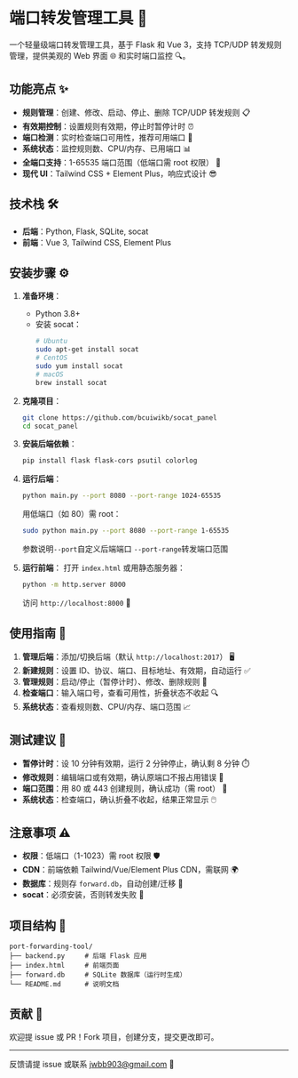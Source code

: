 # 端口转发管理工具 🚀

一个轻量级端口转发管理工具，基于 Flask 和 Vue 3，支持 TCP/UDP 转发规则管理，提供美观的 Web 界面 🌐 和实时端口监控 🔍。

## 功能亮点 ✨

- **规则管理**：创建、修改、启动、停止、删除 TCP/UDP 转发规则 📋
- **有效期控制**：设置规则有效期，停止时暂停计时 ⏰
- **端口检测**：实时检查端口可用性，推荐可用端口 🎯
- **系统状态**：监控规则数、CPU/内存、已用端口 📊
- **全端口支持**：1-65535 端口范围（低端口需 root 权限） 🔢
- **现代 UI**：Tailwind CSS + Element Plus，响应式设计 😎

## 技术栈 🛠️

- **后端**：Python, Flask, SQLite, socat
- **前端**：Vue 3, Tailwind CSS, Element Plus

## 安装步骤 ⚙️

1. **准备环境**：
   - Python 3.8+
   - 安装 socat：
     ```bash
     # Ubuntu
     sudo apt-get install socat
     # CentOS
     sudo yum install socat
     # macOS
     brew install socat
     ```

2. **克隆项目**：
   ```bash
   git clone https://github.com/bcuiwikb/socat_panel
   cd socat_panel
   ```

3. **安装后端依赖**：
   ```bash
   pip install flask flask-cors psutil colorlog
   ```

4. **运行后端**：
   ```bash
   python main.py --port 8080 --port-range 1024-65535
   ```
   用低端口（如 80）需 root：
   ```bash
   sudo python main.py --port 8080 --port-range 1-65535
   ```
   参数说明`--port`自定义后端端口
   `--port-range`转发端口范围

6. **运行前端**：
   打开 `index.html` 或用静态服务器：
   ```bash
   python -m http.server 8000
   ```
   访问 `http://localhost:8000` 🚪

## 使用指南 📖

1. **管理后端**：添加/切换后端（默认 `http://localhost:2017`） 🖥️
2. **新建规则**：设置 ID、协议、端口、目标地址、有效期，自动运行 ✅
3. **管理规则**：启动/停止（暂停计时）、修改、删除规则 🔧
4. **检查端口**：输入端口号，查看可用性，折叠状态不收起 🔍
5. **系统状态**：查看规则数、CPU/内存、端口范围 📈

## 测试建议 🧪

- **暂停计时**：设 10 分钟有效期，运行 2 分钟停止，确认剩 8 分钟 ⏱️
- **修改规则**：编辑端口或有效期，确认原端口不报占用错误 🔄
- **端口范围**：用 80 或 443 创建规则，确认成功（需 root） 🔢
- **系统状态**：检查端口，确认折叠不收起，结果正常显示 🖱️

## 注意事项 ⚠️

- **权限**：低端口（1-1023）需 root 权限 🛡️
- **CDN**：前端依赖 Tailwind/Vue/Element Plus CDN，需联网 🌍
- **数据库**：规则存 `forward.db`，自动创建/迁移 💾
- **socat**：必须安装，否则转发失败 🚫

## 项目结构 📁

```
port-forwarding-tool/
├── backend.py     # 后端 Flask 应用
├── index.html     # 前端页面
├── forward.db     # SQLite 数据库（运行时生成）
└── README.md      # 说明文档
```

## 贡献 🤝

欢迎提 issue 或 PR！Fork 项目，创建分支，提交更改即可。

---
反馈请提 issue 或联系 jwbb903@gmail.com 📧
